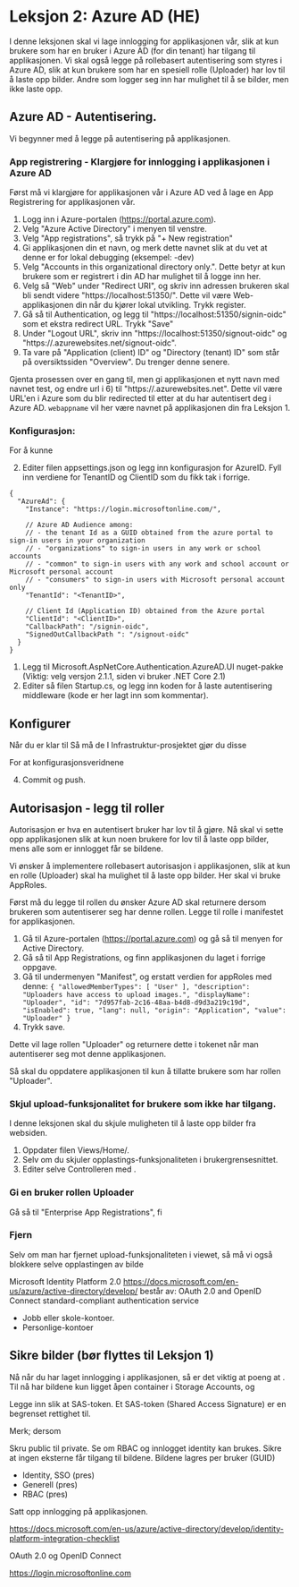 # Leksjon 2: Azure AD (HE)

I denne leksjonen skal vi lage innlogging for applikasjonen vår, slik at kun brukere som har en bruker i Azure AD (for din tenant) har tilgang til applikasjonen. Vi skal også legge på 
rollebasert autentisering som styres i Azure AD, slik at kun brukere som har en spesiell rolle
(Uploader) har lov til å laste opp bilder. Andre som logger seg inn har mulighet til å se bilder, men ikke laste opp.

## Azure AD - Autentisering.

Vi begynner med å legge på autentisering på applikasjonen.

### App registrering - Klargjøre for innlogging i applikasjonen i Azure AD

Først må vi klargjøre for applikasjonen vår i Azure AD ved å lage en App Registrering for applikasjonen vår.

1. Logg inn i Azure-portalen (https://portal.azure.com).
2. Velg "Azure Active Directory" i menyen til venstre.
3. Velg "App registrations", så trykk på "+ New registration"
4. Gi applikasjonen din et navn, og merk dette navnet slik at du vet at denne er for lokal debugging (eksempel: <navn>-dev)
5. Velg "Accounts in this organizational directory only.". Dette betyr at kun brukere som er registrert i din AD har mulighet til å logge inn her.
6. Velg så "Web" under "Redirect URI", og skriv inn adressen brukeren skal bli sendt videre "https://localhost:51350/". Dette vil være
   Web-applikasjonen din når du kjører lokal utvikling. Trykk register.
7. Gå så til Authentication, og legg til "https://localhost:51350/signin-oidc" som et ekstra redirect URL. Trykk "Save"
8. Under "Logout URL", skriv inn "https://localhost:51350/signout-oidc" og "https://<webappname>.azurewebsites.net/signout-oidc". 
9. Ta vare på "Application (client) ID" og "Directory (tenant) ID" som står på oversiktssiden "Overview". Du trenger denne senere.

Gjenta prosessen over en gang til, men gi applikasjonen et nytt navn med navnet test, og endre url i  6) til "https://<webappname>.azurewebsites.net". Dette vil være URL'en i Azure som du blir redirected til etter at du har autentisert deg i Azure AD. `webappname` vil her være navnet på applikasjonen din fra Leksjon 1.

### Konfigurasjon: 
For å kunne 

2. Editer filen appsettings.json og legg inn konfigurasjon for AzureID. Fyll inn verdiene for TenantID og ClientID som du fikk tak i forrige.
```
{
  "AzureAd": {
    "Instance": "https://login.microsoftonline.com/",

    // Azure AD Audience among:
    // - the tenant Id as a GUID obtained from the azure portal to sign-in users in your organization
    // - "organizations" to sign-in users in any work or school accounts
    // - "common" to sign-in users with any work and school account or Microsoft personal account
    // - "consumers" to sign-in users with Microsoft personal account only
    "TenantId": "<TenantID>",

    // Client Id (Application ID) obtained from the Azure portal
    "ClientId": "<ClientID>",
    "CallbackPath": "/signin-oidc",
    "SignedOutCallbackPath ": "/signout-oidc"
  }
}
```

1. Legg til Microsoft.AspNetCore.Authentication.AzureAD.UI nuget-pakke (Viktig: velg versjon 2.1.1, siden vi bruker .NET Core 2.1)
2. Editer så filen Startup.cs, og legg inn koden for å laste autentisering middleware (kode er her lagt inn som kommentar).



## Konfigurer
Når du er klar til 
Så må de 
I Infrastruktur-prosjektet gjør du disse 


For at konfigurasjonsveridnene


4. Commit og push.


## Autorisasjon - legg til roller

Autorisasjon er hva en autentisert bruker har lov til å gjøre. Nå skal vi sette opp applikasjonen slik at kun noen brukere for 
lov til å  laste opp bilder, mens alle som er innlogget får se bildene.

Vi ønsker å implementere rollebasert autorisasjon i applikasjonen, slik at kun en rolle (Uploader)
skal ha mulighet til å laste opp bilder. Her skal vi bruke AppRoles.

Først må du legge til rollen du ønsker Azure AD skal returnere dersom brukeren som autentiserer 
seg har denne rollen. Legge til rolle i manifestet for applikasjonen.

1. Gå til Azure-portalen (https://portal.azure.com) og gå så til menyen for Active
  Directory.
2. Gå så til App Registrations, og finn applikasjonen du laget i forrige oppgave.
3. Gå til undermenyen "Manifest", og erstatt verdien for appRoles med denne:
``{
			"allowedMemberTypes": [
				"User"
			],
			"description": "Uploaders have access to upload images.",
			"displayName": "Uploader",
			"id": "7d957fab-2c16-48aa-b4d8-d9d3a219c19d",
			"isEnabled": true,
			"lang": null,
			"origin": "Application",
			"value": "Uploader"
		}
``
4. Trykk save.

Dette vil lage rollen "Uploader" og returnere dette i tokenet når man autentiserer seg mot denne applikasjonen.

Så skal du oppdatere applikasjonen til kun å tillatte brukere som har rollen "Uploader".


### Skjul upload-funksjonalitet for brukere som ikke har tilgang. 

I denne leksjonen skal du skjule muligheten til å laste opp bilder fra websiden.

1. Oppdater filen Views/Home/.
2. Selv om du skjuler opplastings-funksjonaliteten i brukergrensesnittet.
3. Editer selve Controlleren med .

### Gi en bruker rollen Uploader

Gå så til "Enterprise App Registrations", fi


### Fjern 

Selv om man har fjernet upload-funksjonaliteten i viewet, så må vi også blokkere selve opplastingen av bilde







Microsoft Identity Platform 2.0 https://docs.microsoft.com/en-us/azure/active-directory/develop/
består av:
OAuth 2.0 and OpenID Connect standard-compliant authentication service
- Jobb eller skole-kontoer.
- Personlige-kontoer

## Sikre bilder (bør flyttes til Leksjon 1)

Nå når du har laget innlogging i applikasjonen, så er det viktig at poeng at . Til nå har bildene kun ligget åpen container i Storage Accounts, og 



Legge inn slik at SAS-token.
Et SAS-token (Shared Access Signature) er en begrenset rettighet til.

Merk; dersom 



Skru public til private.
Se om RBAC og innlogget identity kan brukes.
Sikre at ingen eksterne får tilgang til bildene.
Bildene lagres per bruker (GUID)




- Identity, SSO (pres)
- Generell (pres)
- RBAC (pres)

Satt opp innlogging på applikasjonen.


https://docs.microsoft.com/en-us/azure/active-directory/develop/identity-platform-integration-checklist


OAuth 2.0 og OpenID Connect

https://login.microsoftonline.com
